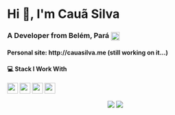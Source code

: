 <h1>Hi 👋, I'm Cauã Silva</h1>
<h3>A Developer from Belém, Pará <img src="https://www.flaticon.com/svg/static/icons/svg/3022/3022546.svg" width="20" align="center"/> </h3>
<h4>Personal site: http://cauasilva.me (still working on it...)<h4>

#### 💻 Stack I Work With

<p align="left">
<img src="https://img.shields.io/badge/php-8892BF.svg?&style=for-the-badge&logo=php&logoColor=white" height="25"/>
<img src="https://img.shields.io/badge/javascript-F7DF1E.svg?&style=for-the-badge&logo=javascript&logoColor=white" height="25"/>
<img src="https://img.shields.io/badge/VS%20Code-007ACC.svg?&style=for-the-badge&logo=visual-studio-code&logoColor=white" height="25"/>
<img src="https://img.shields.io/badge/opera-FF1B2D.svg?&style=for-the-badge&logo=opera&logoColor=white" height="25"/>
</p>

<p align="center">
  <img src="https://github-readme-stats.vercel.app/api?username=csilvanp&show_icons=true&theme=gotham" heigth=200px/>
  <img src="https://github-readme-stats-eight-theta.vercel.app/api/top-langs/?username=csilvanp&theme=gotham&layout=compact" heigth=200px/>
</p>
